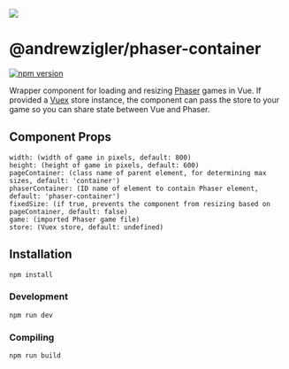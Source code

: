![](https://repository-images.githubusercontent.com/204579833/28182200-2654-11ea-8811-995f90c68ed8)

# @andrewzigler/phaser-container

[![npm version](https://badge.fury.io/js/%40andrewzigler%2Fphaser-container.svg)](https://badge.fury.io/js/%40andrewzigler%2Fphaser-container)

Wrapper component for loading and resizing [Phaser](https://phaser.io/) games in Vue. If provided a [Vuex](https://vuex.vuejs.org/) store instance, the component can pass the store to your game so you can share state between Vue and Phaser.

## Component Props
```
width: (width of game in pixels, default: 800)
height: (height of game in pixels, default: 600)
pageContainer: (class name of parent element, for determining max sizes, default: 'container')
phaserContainer: (ID name of element to contain Phaser element, default: 'phaser-container')
fixedSize: (if true, prevents the component from resizing based on pageContainer, default: false)
game: (imported Phaser game file)
store: (Vuex store, default: undefined)
```

## Installation
```
npm install
```

### Development
```
npm run dev
```

### Compiling
```
npm run build
```
